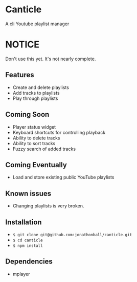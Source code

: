 # Canticle
A cli Youtube playlist manager

# NOTICE
Don't use this yet.  It's not nearly complete.

## Features
* Create and delete playlists
* Add tracks to playlists
* Play through playlists

## Coming Soon
* Player status widget
* Keyboard shortcuts for controlling playback
* Ability to delete tracks
* Ability to sort tracks
* Fuzzy search of added tracks

## Coming Eventually
* Load and store existing public YouTube playlists

## Known issues
* Changing playlists is very broken.

## Installation
* `$ git clone git@github.com:jonathonball/canticle.git`
* `$ cd canticle`
* `$ npm install`

## Dependencies
* mplayer

